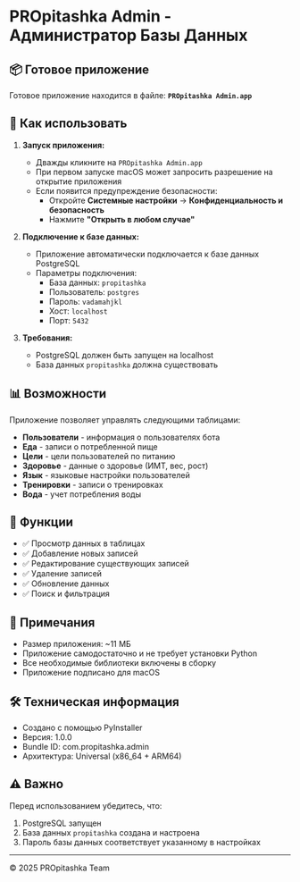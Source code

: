 # PROpitashka Admin - Администратор Базы Данных

## 📦 Готовое приложение

Готовое приложение находится в файле: **`PROpitashka Admin.app`**

## 🚀 Как использовать

1. **Запуск приложения:**
   - Дважды кликните на `PROpitashka Admin.app`
   - При первом запуске macOS может запросить разрешение на открытие приложения
   - Если появится предупреждение безопасности:
     - Откройте **Системные настройки** → **Конфиденциальность и безопасность**
     - Нажмите **"Открыть в любом случае"**

2. **Подключение к базе данных:**
   - Приложение автоматически подключается к базе данных PostgreSQL
   - Параметры подключения:
     - База данных: `propitashka`
     - Пользователь: `postgres`
     - Пароль: `vadamahjkl`
     - Хост: `localhost`
     - Порт: `5432`

3. **Требования:**
   - PostgreSQL должен быть запущен на localhost
   - База данных `propitashka` должна существовать

## 📊 Возможности

Приложение позволяет управлять следующими таблицами:

- **Пользователи** - информация о пользователях бота
- **Еда** - записи о потребленной пище
- **Цели** - цели пользователей по питанию
- **Здоровье** - данные о здоровье (ИМТ, вес, рост)
- **Язык** - языковые настройки пользователей
- **Тренировки** - записи о тренировках
- **Вода** - учет потребления воды

## 🔧 Функции

- ✅ Просмотр данных в таблицах
- ✅ Добавление новых записей
- ✅ Редактирование существующих записей
- ✅ Удаление записей
- ✅ Обновление данных
- ✅ Поиск и фильтрация

## 📝 Примечания

- Размер приложения: ~11 МБ
- Приложение самодостаточно и не требует установки Python
- Все необходимые библиотеки включены в сборку
- Приложение подписано для macOS

## 🛠 Техническая информация

- Создано с помощью PyInstaller
- Версия: 1.0.0
- Bundle ID: com.propitashka.admin
- Архитектура: Universal (x86_64 + ARM64)

## ⚠️ Важно

Перед использованием убедитесь, что:
1. PostgreSQL запущен
2. База данных `propitashka` создана и настроена
3. Пароль базы данных соответствует указанному в настройках

---

© 2025 PROpitashka Team

